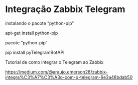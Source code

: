 # Integração Zabbix Telegram

instalando o pacote “python-pip“

apt-get install python-pip

pacote “python-pip“

pip install pyTelegramBotAPI

Tutorial de como integrar o Telegram ao Zabbix

https://medium.com/@araujo.emerson28/zabbix-integra%C3%A7%C3%A3o-com-o-telegram-6e3a48bdab50

